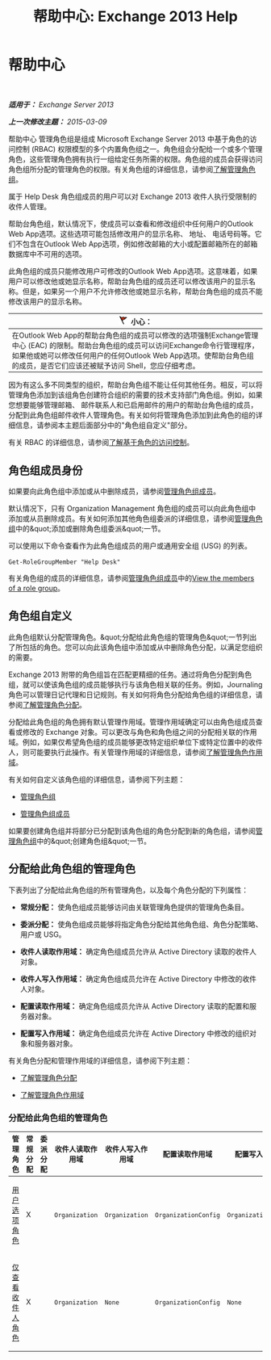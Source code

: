 ﻿---
title: '帮助中心: Exchange 2013 Help'
TOCTitle: 帮助中心
ms:assetid: e7958752-22e4-4155-a2fc-948099dec6f7
ms:mtpsurl: https://technet.microsoft.com/zh-cn/library/Dd876949(v=EXCHG.150)
ms:contentKeyID: 50491881
ms.date: 05/21/2018
mtps_version: v=EXCHG.150
ms.translationtype: MT
---

# 帮助中心

 

_**适用于：** Exchange Server 2013_

_**上一次修改主题：** 2015-03-09_

帮助中心 管理角色组是组成 Microsoft Exchange Server 2013 中基于角色的访问控制 (RBAC) 权限模型的多个内置角色组之一。角色组会分配给一个或多个管理角色，这些管理角色拥有执行一组给定任务所需的权限。角色组的成员会获得访问角色组所分配的管理角色的权限。有关角色组的详细信息，请参阅[了解管理角色组](understanding-management-role-groups-exchange-2013-help.md)。

属于 Help Desk 角色组成员的用户可以对 Exchange 2013 收件人执行受限制的收件人管理。

帮助台角色组，默认情况下，使成员可以查看和修改组织中任何用户的Outlook Web App选项。这些选项可能包括修改用户的显示名称、 地址、 电话号码等。它们不包含在Outlook Web App选项，例如修改邮箱的大小或配置邮箱所在的邮箱数据库中不可用的选项。

此角色组的成员只能修改用户可修改的Outlook Web App选项。这意味着，如果用户可以修改他或她显示名称，帮助台角色组的成员还可以修改该用户的显示名称。但是，如果另一个用户不允许修改他或她显示名称，帮助台角色组的成员不能修改该用户的显示名称。

<table>
<thead>
<tr class="header">
<th><img src="images/Dd876845.Caution(EXCHG.150).gif" title="小心" alt="小心" />小心：</th>
</tr>
</thead>
<tbody>
<tr class="odd">
<td>在Outlook Web App的帮助台角色组的成员可以修改的选项强制Exchange管理中心 (EAC) 的限制。帮助台角色组的成员可以访问Exchange命令行管理程序，如果他或她可以修改任何用户的任何Outlook Web App选项。使帮助台角色组的成员，是否它们应该还被赋予访问 Shell，您应仔细考虑。</td>
</tr>
</tbody>
</table>


因为有这么多不同类型的组织，帮助台角色组不能让任何其他任务。相反，可以将管理角色添加到该组角色创建符合组织的需要的技术支持部门角色组。例如，如果您想要能够管理邮箱、 邮件联系人和已启用邮件的用户的帮助台角色组的成员，分配到此角色组邮件收件人管理角色。有关如何将管理角色添加到此角色的组的详细信息，请参阅本主题后面部分中的"角色组自定义"部分。

有关 RBAC 的详细信息，请参阅[了解基于角色的访问控制](understanding-role-based-access-control-exchange-2013-help.md)。

## 角色组成员身份

如果要向此角色组中添加或从中删除成员，请参阅[管理角色组成员](manage-role-group-members-exchange-2013-help.md)。

默认情况下，只有 Organization Management 角色组的成员可以向此角色组中添加或从员删除成员。有关如何添加其他角色组委派的详细信息，请参阅[管理角色组](manage-role-groups-exchange-2013-help.md)中的\&quot;添加或删除角色组委派\&quot;一节。

可以使用以下命令查看作为此角色组成员的用户或通用安全组 (USG) 的列表。

    Get-RoleGroupMember "Help Desk"

有关角色组的成员的详细信息，请参阅[管理角色组成员](manage-role-group-members-exchange-2013-help.md)中的[View the members of a role group](manage-role-group-members-exchange-2013-help.md)。

## 角色组自定义

此角色组默认分配管理角色。\&quot;分配给此角色组的管理角色\&quot;一节列出了所包括的角色。您可以向此该角色组中添加或从中删除角色分配，以满足您组织的需要。

Exchange 2013 附带的角色组旨在匹配更精细的任务。通过将角色分配到角色组，就可以使该角色组的成员能够执行与该角色相关联的任务。例如，Journaling 角色可以管理日记代理和日记规则。有关如何将角色分配给角色组的详细信息，请参阅[了解管理角色分配](understanding-management-role-assignments-exchange-2013-help.md)。

分配给此角色组的角色拥有默认管理作用域。管理作用域确定可以由角色组成员查看或修改的 Exchange 对象。可以更改与角色和角色组之间的分配相关联的作用域。例如，如果仅希望角色组的成员能够更改特定组织单位下或特定位置中的收件人，则可能要执行此操作。有关管理作用域的详细信息，请参阅[了解管理角色作用域](understanding-management-role-scopes-exchange-2013-help.md)。

有关如何自定义该角色组的详细信息，请参阅下列主题：

  - [管理角色组](manage-role-groups-exchange-2013-help.md)

  - [管理角色组成员](manage-role-group-members-exchange-2013-help.md)

如果要创建角色组并将部分已分配到该角色组的角色分配到新的角色组，请参阅[管理角色组](manage-role-groups-exchange-2013-help.md)中的\&quot;创建角色组\&quot;一节。

## 分配给此角色组的管理角色

下表列出了分配给此角色组的所有管理角色，以及每个角色分配的下列属性：

  - **常规分配：** 使角色组成员能够访问由关联管理角色提供的管理角色条目。

  - **委派分配：** 使角色组成员能够将指定角色分配给其他角色组、角色分配策略、用户或 USG。

  - **收件人读取作用域：** 确定角色组成员允许从 Active Directory 读取的收件人对象。

  - **收件人写入作用域：** 确定角色组成员允许在 Active Directory 中修改的收件人对象。

  - **配置读取作用域：** 确定角色组成员允许从 Active Directory 读取的配置和服务器对象。

  - **配置写入作用域：** 确定角色组成员允许在 Active Directory 中修改的组织对象和服务器对象。

有关角色分配和管理作用域的详细信息，请参阅下列主题：

  - [了解管理角色分配](understanding-management-role-assignments-exchange-2013-help.md)

  - [了解管理角色作用域](understanding-management-role-scopes-exchange-2013-help.md)

### 分配给此角色组的管理角色

<table style="width:100%;">
<colgroup>
<col style="width: 14%" />
<col style="width: 14%" />
<col style="width: 14%" />
<col style="width: 14%" />
<col style="width: 14%" />
<col style="width: 14%" />
<col style="width: 14%" />
</colgroup>
<thead>
<tr class="header">
<th>管理角色</th>
<th>常规分配</th>
<th>委派分配</th>
<th>收件人读取作用域</th>
<th>收件人写入作用域</th>
<th>配置读取作用域</th>
<th>配置写入作用域</th>
</tr>
</thead>
<tbody>
<tr class="odd">
<td><p><a href="user-options-role-exchange-2013-help.md">用户选项角色</a></p></td>
<td><p>X</p></td>
<td><p></p></td>
<td><p><code>Organization</code></p></td>
<td><p><code>Organization</code></p></td>
<td><p><code>OrganizationConfig</code></p></td>
<td><p><code>OrganizationConfig</code></p></td>
</tr>
<tr class="even">
<td><p><a href="view-only-recipients-role-exchange-2013-help.md">仅查看收件人角色</a></p></td>
<td><p>X</p></td>
<td><p></p></td>
<td><p><code>Organization</code></p></td>
<td><p><code>None</code></p></td>
<td><p><code>OrganizationConfig</code></p></td>
<td><p><code>None</code></p></td>
</tr>
</tbody>
</table>

